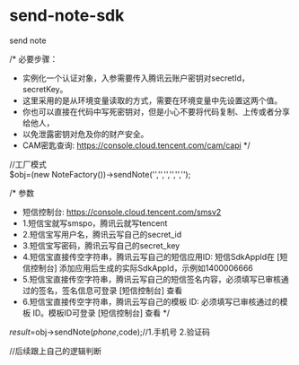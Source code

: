 # send-note-sdk
send note

/* 必要步骤：
 * 实例化一个认证对象，入参需要传入腾讯云账户密钥对secretId，secretKey。
 * 这里采用的是从环境变量读取的方式，需要在环境变量中先设置这两个值。
 * 你也可以直接在代码中写死密钥对，但是小心不要将代码复制、上传或者分享给他人，
 * 以免泄露密钥对危及你的财产安全。
 * CAM密匙查询: https://console.cloud.tencent.com/cam/capi 
 */
 
//工厂模式  
$obj=(new NoteFactory())->sendNote('','','','','','');
   
/* 参数
 * 短信控制台: https://console.cloud.tencent.com/smsv2
 * 1.短信宝就写smspo，腾讯云就写tencent
 * 2.短信宝写用户名，腾讯云写自己的secret_id
 * 3.短信宝写密码，腾讯云写自己的secret_key
 * 4.短信宝直接传空字符串，腾讯云写自己的短信应用ID: 短信SdkAppId在 [短信控制台] 添加应用后生成的实际SdkAppId，示例如1400006666
 * 5.短信宝直接传空字符串，腾讯云写自己的短信签名内容，必须填写已审核通过的签名，签名信息可登录 [短信控制台] 查看
 * 6.短信宝直接传空字符串，腾讯云写自己的模板 ID: 必须填写已审核通过的模板 ID。模板ID可登录 [短信控制台] 查看
 */
 
 $result=$obj->sendNote($phone,$code);//1.手机号 2.验证码
 
 //后续跟上自己的逻辑判断 
 